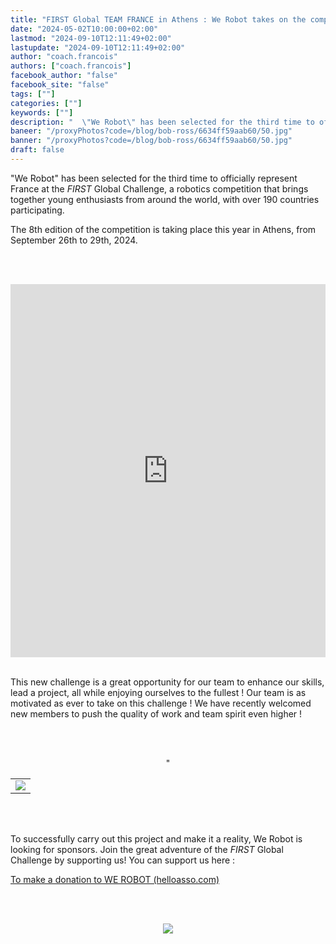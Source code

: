 ```yaml
---
title: "FIRST Global TEAM FRANCE in Athens : We Robot takes on the competition !"
date: "2024-05-02T10:00:00+02:00"
lastmod: "2024-09-10T12:11:49+02:00"
lastupdate: "2024-09-10T12:11:49+02:00"
author: "coach.francois"
authors: ["coach.francois"]
facebook_author: "false"
facebook_site: "false"
tags: [""]
categories: [""]
keywords: [""]
description: "  \"We Robot\" has been selected for the third time to officially represent France at the FIRST Global Challenge, a robotics competition that brings toget "
baneer: "/proxyPhotos?code=/blog/bob-ross/6634ff59aab60/50.jpg"
banner: "/proxyPhotos?code=/blog/bob-ross/6634ff59aab60/50.jpg"
draft: false
---
```

"We Robot" has been selected for the third time to officially represent France at the <i>FIRST</i> Global Challenge, a robotics competition that brings together young enthusiasts from around the world, with over 190 countries participating.



The 8th edition of the competition is taking place this year in Athens, from September 26th to 29th, 2024.

<br><br>
<iframe class="youtube-player" width="100%" height="597" src="https://www.youtube.com/embed/MAF51J53uoE?
version=3&amp;rel=1&amp;showsearch=0&amp;showinfo=1&amp;iv_load_policy=1&amp;fs=1&amp;hl=en-US&amp;autohide=2&amp;wmode=transparent" allowfullscreen="true" style="border:0;" sandbox="allow-scripts allow-same-origin allow-popups allow-presentation allow-popups-to-escape-sandbox"></iframe>
<br><br>

This new challenge is a great opportunity for our team to enhance our skills, lead a project, all while enjoying ourselves to the fullest ! Our team is as motivated as ever to take on this challenge ! We have recently welcomed new members to push the quality of work and team spirit even higher !

<br><br>
<center>
<table>
    <tr width="100%">
        <td><img src="https://werobot.fr/posts/Trombinoscope.png"></td>"
</table>
</center>
<br><br>

To successfully carry out this project and make it a reality, We Robot is looking for sponsors. Join the great adventure of the <i>FIRST </i>Global Challenge by supporting us! You can support us here :

<a href="https://www.helloasso.com/associations/we-robot/formulaires/1"
   title="soutenir We Robot">  

To make a donation to WE ROBOT (helloasso.com)
</a>

<br><br>
<center>
<div style="width: 60%">
<img src="/proxyPhotos?code=/blog/bob-ross/6509b99fa50d9/50.jpg">
</div>
</center>


    


